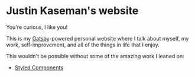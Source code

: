 # Justin Kaseman's website

You're curious, I like you!

This is my [Gatsby](https://www.gatsbyjs.org)-powered personal website where I talk about myself, my work, self-improvement, and all of the things in life that I enjoy.

This wouldn't be possible without some of the amazing work I leaned on:

- [Styled Components](https://www.styled-components.com/)
